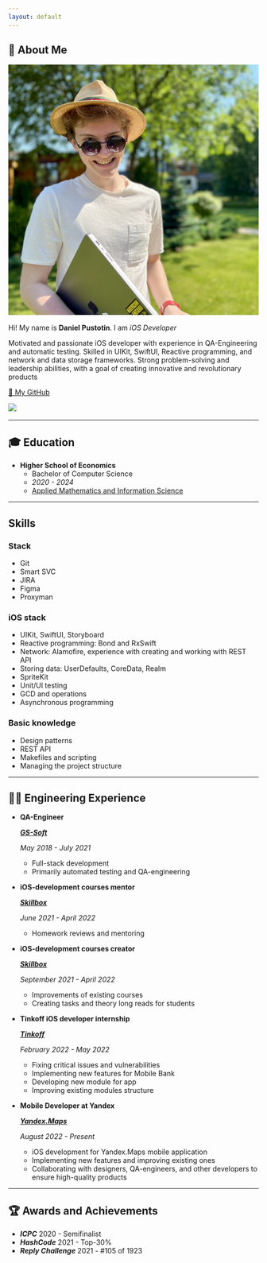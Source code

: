 ```yaml
---
layout: default
---
```


## 👋 About Me

<img class="profile-picture" src="me.jpeg">

Hi! My name is **Daniel Pustotin**. I am _iOS Developer_

Motivated and passionate iOS developer with experience in QA-Engineering and automatic testing. Skilled in UIKit, SwiftUI, Reactive programming, and network and data storage frameworks. Strong problem-solving and leadership abilities, with a goal of creating innovative and revolutionary products

[🐙 My GitHub](https://github.com/heartsker)

![](https://visitor-badge.glitch.me/badge?page_id=heartsker.resume&left_color=black&right_color=purple)

---

## 🎓 Education
- **Higher School of Economics**
    - Bachelor of Computer Science
    - *2020 - 2024*
    - [Applied Mathematics and Information Science](https://www.hse.ru/en/ba/ami/)

---

## Skills
### Stack
- Git
- Smart SVC
- JIRA
- Figma
- Proxyman

### iOS stack
- UIKit, SwiftUI, Storyboard
- Reactive programming: Bond and RxSwift
- Network: Alamofire, experience with creating and working with REST API
- Storing data: UserDefaults, CoreData, Realm
- SpriteKit
- Unit/UI testing
- GCD and operations
- Asynchronous programming

### Basic knowledge
- Design patterns
- REST API
- Makefiles and scripting
- Managing the project structure

---

## 👨‍💻 Engineering Experience

- **QA-Engineer**

    [***GS-Soft***](https://www.gs-soft.com/CMS/en/)
    
    *May 2018 - July 2021*

    - Full-stack development
    - Primarily automated testing and QA-engineering

- **iOS-development courses mentor**
    
    [***Skillbox***](https://skillbox.ru) 

    *June 2021 - April 2022*
    
    - Homework reviews and mentoring

- **iOS-development courses creator**

    [***Skillbox***](https://skillbox.ru)

    *September 2021 - April 2022*

    - Improvements of existing courses
    - Creating tasks and theory long reads for students

- **Tinkoff iOS developer internship**

    [***Tinkoff***](https://www.tinkoff.ru)
    
    *February 2022 - May 2022*

    - Fixing critical issues and vulnerabilities
    - Implementing new features for Mobile Bank
    - Developing new module for app
    - Improving existing modules structure
    
- **Mobile Developer at Yandex**

    [***Yandex.Maps***](https://maps.yandex.ru)
    
    *August 2022 - Present*

    - iOS development for Yandex.Maps mobile application
    - Implementing new features and improving existing ones
    - Collaborating with designers, QA-engineers, and other developers to ensure high-quality products

---

## 🏆 Awards and Achievements
- ***ICPC*** 2020 - Semifinalist
- ***HashCode*** 2021 - Top-30%
- ***Reply Challenge*** 2021 - #105 of 1923
